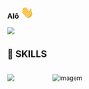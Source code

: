### Alô <img src="https://raw.githubusercontent.com/ABSphreak/ABSphreak/master/gifs/Hi.gif" width="30px">
<div>
  <img height="180em" src="https://github-readme-stats.vercel.app/api?username=othierrydaora&show_icons=true&theme=dracula&include_all_commits=true&count_private=true"/>
</div>

## 🚀 SKILLS

<br>
<img alt="imagem" min-width="400px" max-width="400px" width="400px" align="right" src="https://creazilla-store.fra1.digitaloceanspaces.com/cliparts/1459496/programming-clipart-xl.png" />

<div>
  <a href="https://github.com/othierrydaora">
  <img height="150em" src="https://github-readme-stats.vercel.app/api/top-langs/?username=othierrydaora&layout=compact&langs_count=7&theme=dracula"/>
</div>
  

